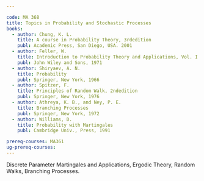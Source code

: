 ```yaml
---

code: MA 368
title: Topics in Probability and Stochastic Processes
books:
  - author: Chung, K. L.
    title: A course in Probability Theory, 3rdedition
    publ: Academic Press, San Diego, USA. 2001
  - author: Feller, W.
    title: Introduction to Probability Theory and Applications, Vol. I & II, 22ndedition
    publ: John Wiley and Sons, 1971
  - author: Shiryaev, A. N.
    title: Probability
    publ: Springer, New York, 1966
  - author: Spitzer, F.
    title: Principles of Random Walk, 2ndedition
    publ: Springer, New York, 1976
  - author: Athreya, K. B., and Ney, P. E.
    title: Branching Processes
    publ: Springer, New York, 1972
  - author: Williams, D.
    title: Probability with Martingales
    publ: Cambridge Univ., Press, 1991

prereq-courses: MA361
ug-prereq-courses: 
---
```



Discrete Parameter Martingales and Applications, Ergodic Theory, Random Walks,
Branching Processes.
 
